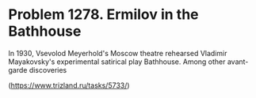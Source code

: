 # Problem 1278. Ermilov in the Bathhouse 

In 1930, Vsevolod Meyerhold's Moscow theatre rehearsed Vladimir Mayakovsky's experimental satirical play Bathhouse. Among other avant-garde discoveries

(https://www.trizland.ru/tasks/5733/)